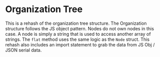 # Organization Tree
This is a rehash of the organization tree structure. The Organization structure follows the JS object pattern. Nodes do not own nodes in this case. A node is simply a string that is used to access another array of strings. The ```flat``` method uses the same logic as the ```Node``` struct. This rehash also includes an import statement to grab the data from JS Obj / JSON serial data. 